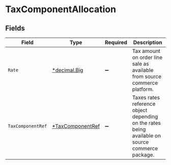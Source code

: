 # TaxComponentAllocation


## Fields

| Field                                                                                           | Type                                                                                            | Required                                                                                        | Description                                                                                     |
| ----------------------------------------------------------------------------------------------- | ----------------------------------------------------------------------------------------------- | ----------------------------------------------------------------------------------------------- | ----------------------------------------------------------------------------------------------- |
| `Rate`                                                                                          | [*decimal.Big](https://pkg.go.dev/github.com/ericlagergren/decimal#Big)                         | :heavy_minus_sign:                                                                              | Tax amount on order line sale as available from source commerce platform.                       |
| `TaxComponentRef`                                                                               | [*TaxComponentRef](../../models/shared/taxcomponentref.md)                                      | :heavy_minus_sign:                                                                              | Taxes rates reference object depending on the rates being available on source commerce package. |